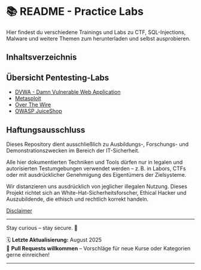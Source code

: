 # 📚 README - Practice Labs

Hier findest du verschiedene Trainings und Labs zu CTF, SQL-Injections, Malware und weitere Themen zum herunterladen und selbst ausprobieren.

## Inhaltsverzeichnis

## Übersicht Pentesting-Labs
- [DVWA - Damn Vulnerable Web Application](/09-practice-labs/dvwa-lab/)
- [Metasploit](/09-practice-labs/metasploitable2/)
- [Over The Wire](/09-practice-labs/overTheWire/)
- [OWASP JuiceShop](/09-practice-labs/owasp/juiceShop/)



## Haftungsausschluss

Dieses Repository dient ausschließlich zu Ausbildungs-, Forschungs- und Demonstrationszwecken im Bereich der IT-Sicherheit.

Alle hier dokumentierten Techniken und Tools dürfen nur in legalen und autorisierten Testumgebungen verwendet werden – z. B. in Labors, CTFs oder mit ausdrücklicher Genehmigung des Eigentümers der Zielsysteme.

Wir distanzieren uns ausdrücklich von jeglicher illegalen Nutzung.
Dieses Projekt richtet sich an White-Hat-Sicherheitsforscher, Ethical Hacker und Auszubildende, die ethisch und rechtlich korrekt handeln.

[Disclaimer](/00-disclaimer/disclaimer.md)

--- 

Stay curious – stay secure. 🔐

🗓️ **Letzte Aktualisierung:** August 2025  
🤝 **Pull Requests willkommen** – Vorschläge für neue Kurse oder Kategorien gerne einreichen!

---
